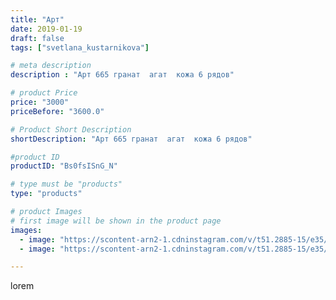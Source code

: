```yaml
---
title: "Арт"
date: 2019-01-19
draft: false
tags: ["svetlana_kustarnikova"]

# meta description
description : "Арт 665 гранат  агат  кожа 6 рядов"

# product Price
price: "3000"
priceBefore: "3600.0"

# Product Short Description
shortDescription: "Арт 665 гранат  агат  кожа 6 рядов"

#product ID
productID: "Bs0fsISnG_N"

# type must be "products"
type: "products"

# product Images
# first image will be shown in the product page
images:
  - image: "https://scontent-arn2-1.cdninstagram.com/v/t51.2885-15/e35/49421974_171149440515959_3579679571330997990_n.jpg?_nc_ht=scontent-arn2-1.cdninstagram.com&_nc_cat=111&_nc_ohc=d2CIWLkPTEAAX-PgKEJ&tp=1&oh=6486189ea2489dff5c3a92df621389df&oe=6060B245&ig_cache_key=MTk2MDMzMTEwNTMyNjA5MjQ0Ng%3D%3D.2"
  - image: "https://scontent-arn2-1.cdninstagram.com/v/t51.2885-15/e35/49302087_1484549788348873_4415125232370462929_n.jpg?_nc_ht=scontent-arn2-1.cdninstagram.com&_nc_cat=101&_nc_ohc=qYJ15XCuS2oAX-cy_5X&tp=1&oh=f77615cb461c8405ac647ca9391b186a&oe=6060D600&ig_cache_key=MTk2MDMzMTEwNTMwOTMwNTk5Nw%3D%3D.2"

---
```

lorem
